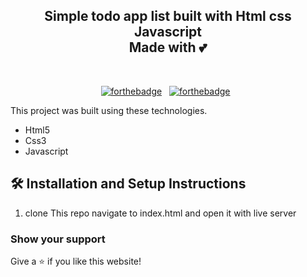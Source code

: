 <h2 align="center">
  Simple todo app list  built with Html css Javascript <br/>
  Made with 💕
</h2>
<div align="center">

</div>

<br/>

<center>

[![forthebadge](https://forthebadge.com/images/badges/built-with-love.svg)](https://forthebadge.com) &nbsp;
[![forthebadge](https://forthebadge.com/images/badges/open-source.svg)](https://forthebadge.com) &nbsp;

</center>


This project was built using these technologies.

- Html5
- Css3
- Javascript



## 🛠 Installation and Setup Instructions

1. clone This repo navigate to index.html and open it with live server
### Show your support

Give a ⭐ if you like this website!
